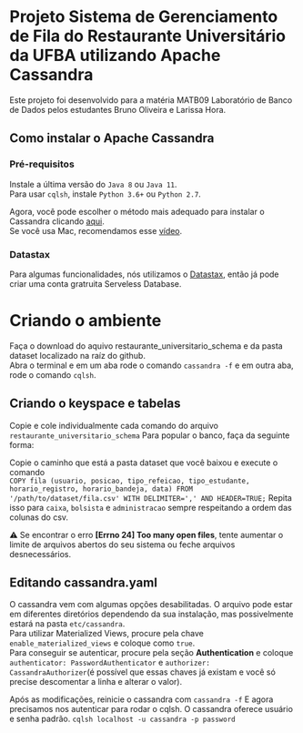 # Projeto Sistema de Gerenciamento de Fila do Restaurante Universitário da UFBA utilizando Apache Cassandra

Este projeto foi desenvolvido para a matéria MATB09 Laboratório de Banco de Dados pelos estudantes Bruno Oliveira e Larissa Hora.

## Como instalar o Apache Cassandra

### Pré-requisitos
Instale a última versão do `Java 8` ou `Java 11`.  
Para usar `cqlsh`, instale `Python 3.6+` ou `Python 2.7`.  

Agora, você pode escolher o método mais adequado para instalar o Cassandra clicando [aqui](https://cassandra.apache.org/doc/latest/cassandra/getting_started/installing.html#choosing-an-installation-method).  
Se você usa Mac, recomendamos esse [vídeo](https://www.youtube.com/watch?v=JtpsOFXJUBw).  

### Datastax
Para algumas funcionalidades, nós utilizamos o [Datastax](https://astra.datastax.com/), então já pode criar uma conta gratruita Serveless Database.

# Criando o ambiente

Faça o download do aquivo restaurante_universitario_schema e da pasta dataset localizado na raíz do github.  
Abra o terminal e em um aba rode o comando `cassandra -f` e em outra aba, rode o comando `cqlsh`. 

## Criando o keyspace e tabelas

Copie e cole individualmente cada comando do arquivo `restaurante_universitario_schema`
Para popular o banco, faça da seguinte forma:

Copie o caminho que está a pasta dataset que você baixou e execute o comando  
`COPY fila (usuario, posicao, tipo_refeicao, tipo_estudante, horario_registro, horario_bandeja, data) FROM '/path/to/dataset/fila.csv' WITH DELIMITER=',' AND HEADER=TRUE;`
Repita isso para `caixa`, `bolsista` e `administracao` sempre respeitando a ordem das colunas do csv.

:warning: Se encontrar o erro **[Errno 24] Too many open files**, tente aumentar o limite de arquivos abertos do seu sistema ou feche arquivos desnecessários.

## Editando cassandra.yaml

O cassandra vem com algumas opções desabilitadas. O arquivo pode estar em diferentes diretórios dependendo da sua instalação, mas possivelmente estará na pasta `etc/cassandra`.    
Para utilizar Materialized Views, procure pela chave `enable_materialized_views` e coloque como `true`.  
Para conseguir se autenticar, procure pela seção **Authentication** e coloque `authenticator: PasswordAuthenticator` e `authorizer: CassandraAuthorizer`(é possível que essas chaves já existam e você só precise descomentar a linha e alterar o valor).     

Após as modificações, reinicie o cassandra com `cassandra -f` 
E agora precisamos nos autenticar para rodar o cqlsh. O cassandra oferece usuário e senha padrão.
`cqlsh localhost -u cassandra -p password`



